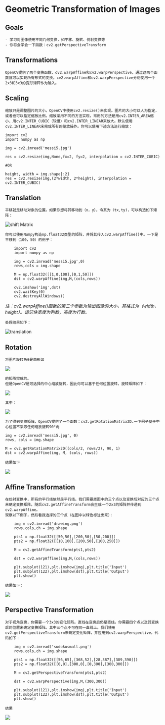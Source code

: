 # Geometric Transformation of Images

## Goals
    - 学习对图像使用不同几何变换，如平移、旋转、仿射变换等
    - 你将会学会一下函数：cv2.getPerspectiveTransform

## Transformations
    OpenCV提供了两个变换函数，cv2.warpAffine和cv2.warpPerspective，通过这两个函数就可以实现所有形式的变换。cv2.warpAffine和cv2.warpPerspective分别使用一个2x3和3x3的变形矩阵作为输入。
## Scaling
    缩放只是调整图片的大小。OpenCV中使用cv2.resize()来实现。图片的大小可以人为指定，或者也可以指定缩放比例。缩放采用不同的方法实现，常用的方法是用cv2.INTER_AREA缩小、用cv2.INTER_CUBIC（较慢）和cv2.INTER_LINEAR来放大。默认使用cv2.INTER_LINEAR来完成所有的缩放操作。你可以使用下述方法进行缩放：
```
import cv2
import numpy as np

img = cv2.imread('messi5.jpg')

res = cv2.resize(img,None,fx=2, fy=2, interpolation = cv2.INTER_CUBIC)

#OR

height, width = img.shape[:2]
res = cv2.resize(img,(2*width, 2*height), interpolation = cv2.INTER_CUBIC)
```
## Translation
    平移就是移动对象的位置。如果你想将其移动到（x，y），令其为（tx,ty)，可以构造如下矩阵：

![shift Matrix](https://opencv-python-tutroals.readthedocs.io/en/latest/_images/math/22fe551f03b8e94f1a7a75731a660f0163030540.png)


    你可以使用Numpy构造np.float32类型的矩阵，并将其传入cv2.warpAffine()中。一下是平移到（100，50）的例子：

```
    import cv2
    import numpy as np

    img = cv2.imread('messi5.jpg',0)
    rows,cols = img.shape

    M = np.float32([[1,0,100],[0,1,50]])
    dst = cv2.warpAffine(img,M,(cols,rows))

    cv2.imshow('img',dst)
    cv2.waitKey(0)
    cv2.destroyAllWindows()
```
*注：cv2.warpAffine()函数的第三个参数为输出图像的大小，其格式为（width，height）。请记住宽度为列数，高度为行数。*

    处理结果如下：

![translation](https://opencv-python-tutroals.readthedocs.io/en/latest/_images/translation.jpg)

## Rotation
    将图片旋转角θ是由形如
![](https://opencv-python-tutroals.readthedocs.io/en/latest/_images/math/f3a6bed945808a1f3a9df71b260f68f8e653af95.png)
    
    的矩阵完成的。
    但是OpenCV是可选择的中心缩放旋转，因此你可以基于任何位置旋转。旋转矩阵如下：
![](https://opencv-python-tutroals.readthedocs.io/en/latest/_images/math/91ff2b9b1db0760f4764631010749e594cdf5f5f.png)

    其中：

![](https://opencv-python-tutroals.readthedocs.io/en/latest/_images/math/383c254fc602c57a059a8296357f90fdf421aee7.png)

    为了得到变换矩阵，OpenCV提供了一个函数：cv2.getRotationMatrix2D.一下例子基于中心位置不采取任何缩放旋转90°角
```
img = cv2.imread('messi5.jpg', 0)
rows, cols = img.shape

M = cv2.getRotationMatrix2D((cols/2, rows/2), 90, 1)
dst = cv2.warpAffine(img, M, (cols, rows))
```

    结果如下
![](https://opencv-python-tutroals.readthedocs.io/en/latest/_images/rotation.jpg)

## Affine Transformation
    在仿射变换中，所有的平行线依然是平行线。我们需要原图中的三个点以及变换后对应的三个点来确定变换矩阵。随后cv2.getAffineTransform会生成一个2x3的矩阵并传递到cv2.warpAffine。
    观察以下例子，然后看我选择的三个点（在图中以绿色标注出来）：
```
    img = cv2.imread('drawing.png')
    rows,cols,ch = img.shape

    pts1 = np.float32([[50,50],[200,50],[50,200]])
    pts2 = np.float32([[10,100],[200,50],[100,250]])

    M = cv2.getAffineTransform(pts1,pts2)

    dst = cv2.warpAffine(img,M,(cols,rows))

    plt.subplot(121),plt.imshow(img),plt.title('Input')
    plt.subplot(122),plt.imshow(dst),plt.title('Output')
    plt.show()
```
    结果如下：
![](https://opencv-python-tutroals.readthedocs.io/en/latest/_images/affine.jpg)

## Perspective Transformation
    对于视角变换，你需要一个3x3的变化矩阵。直线在变换后仍是直线。你需要四个点以及其变换后的位置来确定变换矩阵。其中三个点不可在同一直线上。我们使用cv2.getPerspectiveTransform来确定变化矩阵，并应用到cv2.warpPerspective。代码如下：
```
    img = cv2.imread('sudokusmall.png')
    rows,cols,ch = img.shape

    pts1 = np.float32([[56,65],[368,52],[28,387],[389,390]])
    pts2 = np.float32([[0,0],[300,0],[0,300],[300,300]])

    M = cv2.getPerspectiveTransform(pts1,pts2)

    dst = cv2.warpPerspective(img,M,(300,300))

    plt.subplot(121),plt.imshow(img),plt.title('Input')
    plt.subplot(122),plt.imshow(dst),plt.title('Output')
    plt.show()
```
    结果
![](https://opencv-python-tutroals.readthedocs.io/en/latest/_images/perspective.jpg)
